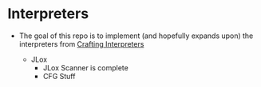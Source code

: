 # Interpreters

- The goal of this repo  is to implement (and hopefully expands upon) the interpreters from [Crafting Interpreters](https://craftinginterpreters.com/)

    - JLox
        - JLox Scanner is complete
        - CFG Stuff